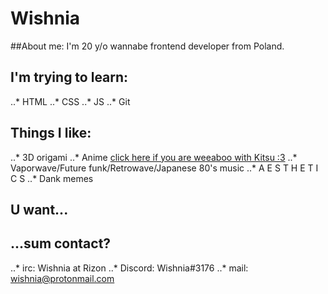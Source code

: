 # Wishnia

##About me:
I'm 20 y/o wannabe frontend developer from Poland.

## I'm trying to learn:
..* HTML
..* CSS
..* JS
..* Git

## Things I like:
..* 3D origami
..* Anime [click here if you are weeaboo with Kitsu :3](https://kitsu.io/users/LittleCherryImouto) 
..* Vaporwave/Future funk/Retrowave/Japanese 80's music
..* A E S T H E T I C S
..* Dank memes


## U want...
## ...sum contact?
..* irc: Wishnia at Rizon
..* Discord: Wishnia#3176
..* mail: [wishnia@protonmail.com](mailto:wishnia@protonmail.com)
